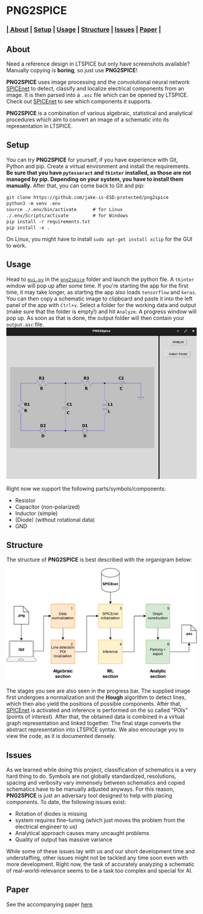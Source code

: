 # PNG2SPICE

### |[ About](#about) | [Setup](#setup) | [Usage](#usage) | [Structure](#structure) | [Issues](#issues) | [Paper](#paper) |

## About
Need a reference design in LTSPICE but only have screenshots available? Manually copying is **boring**, so just use **PNG2SPICE**!

**PNG2SPICE** uses image processing and the convolutional neural network [SPICEnet](https://github.com/jake-is-ESD-protected/SPICEnet) to detect, classify and localize electrical components from an image. It is then parsed into a `.asc` file which can be opened by LTSPICE. Check out [SPICEnet](https://github.com/jake-is-ESD-protected/SPICEnet) to see which components it supports.

**PNG2SPICE** is a combination of various algebraic, statistical and analytical procedures which aim to convert an image of a schematic into its representation in LTSPICE. 

## Setup
You can try **PNG2SPICE** for yourself, if you have experience with Git, Python and pip. Create a virtual environment and install the requirements.
**Be sure that you have `pytesseract` and `tkinter` installed, as those are not managed by pip. Depending on your system, you have to install them manually.** After that, you can come back to Git and pip:
```
git clone https://github.com/jake-is-ESD-protected/png2spice
python3 -m venv .env
source ./.env/bin/activate      # for Linux
./.env/Scripts/activate         # for Windows
pip install -r requirements.txt
pip install -e .
```
On Linux, you might have to install `sudo apt-get install xclip` for the GUI to work.

## Usage
Head to [`gui.py`](/png2spice/gui.py) in the [`png2spice`](/png2spice/) folder and launch the python file. A `tkinter` window will pop up after some time. If you're starting the app for the first time, it may take longer, as starting the app also loads `tensorflow` and `keras`. You can then copy a schematic image to clipboard and paste it into the left panel of the app with `Ctrl+v`. Select a folder for the working data and output (make sure that the folder is empty!) and hit `Analyze`. A progress window will pop up. As soon as that is done, the output folder will then contain your `output.asc` file.
![app](/docs/png2spice_app.png)

Right now we support the following parts/symbols/components:
- Resistor
- Capacitor (non-polarized)
- Inductor (simple)
- (Diode) (without rotational data)
- GND



## Structure
The structure of **PNG2SPICE** is best described with the organigram below:

![organigram](docs/PNG2SPICE_UML.png)

The stages you see are also seen in the progress bar. The supplied image first undergoes a normalization and the **Hough** algorithm to detect lines, which then also yield the positions of possible components. After that, [SPICEnet](https://github.com/jake-is-ESD-protected/SPICEnet) is activated and inference is performed on the so called "POIs" (points of interest). After that, the obtained data is combined in a virtual graph representation and linked together. The final stage converts the abstract representation into LTSPICE syntax. We also encourage you to view the code, as it is documented densely.

## Issues
As we learned while doing this project, classification of schematics is a very hard thing to do. Symbols are not globally standardized, resolutions, spacing and verbosity vary immensely between schematics and copied schematics have to be manually adjusted anyways. For this reason, **PNG2SPICE** is just an adversary tool designed to help with placing components. To date, the following issues exist:

- Rotation of diodes is missing
- system requires fine-tuning (which just moves the problem from the electrical engineer to us)
- Analytical approach causes many uncaught problems
- Quality of output has massive variance

While some of these issues lay with us and our short development time and understaffing, other issues might not be tackled any time soon even with more development. Right now, the task of accurately analyzing a schematic of real-world-relevance seems to be a task too complex and special for AI.

## Paper
See the accompanying paper [here](docs/PNG2SPICE.pdf).

